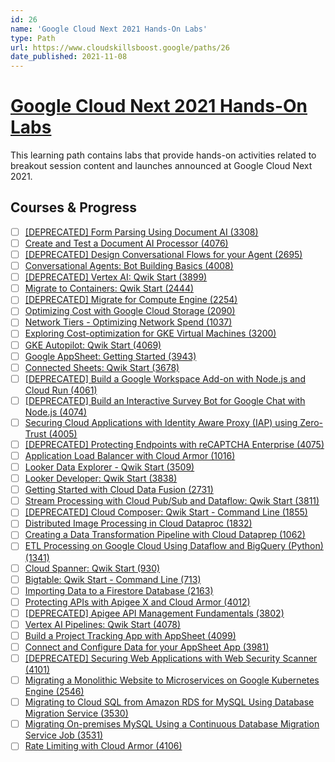 ```yaml
---
id: 26
name: 'Google Cloud Next 2021 Hands-On Labs'
type: Path
url: https://www.cloudskillsboost.google/paths/26
date_published: 2021-11-08
---
```


# [Google Cloud Next 2021 Hands-On Labs](https://www.cloudskillsboost.google/paths/26)

This learning path contains labs that provide hands-on activities related to breakout session content and launches announced at Google Cloud Next 2021.

## Courses & Progress

* [ ] [[DEPRECATED] Form Parsing Using Document AI (3308)](../courses/[DEPRECATED]-Form-Parsing-Using-Document-AI.md)
* [ ] [Create and Test a Document AI Processor (4076)](../courses/Create-and-Test-a-Document-AI-Processor.md)
* [ ] [[DEPRECATED] Design Conversational Flows for your Agent (2695)](../courses/[DEPRECATED]-Design-Conversational-Flows-for-your-Agent.md)
* [ ] [Conversational Agents: Bot Building Basics (4008)](../courses/Conversational-Agents-Bot-Building-Basics.md)
* [ ] [[DEPRECATED] Vertex AI: Qwik Start (3899)](../courses/[DEPRECATED]-Vertex-AI-Qwik-Start.md)
* [ ] [Migrate to Containers: Qwik Start (2444)](../courses/Migrate-to-Containers-Qwik-Start.md)
* [ ] [[DEPRECATED] Migrate for Compute Engine (2254)](../courses/[DEPRECATED]-Migrate-for-Compute-Engine.md)
* [ ] [Optimizing Cost with Google Cloud Storage (2090)](../courses/Optimizing-Cost-with-Google-Cloud-Storage.md)
* [ ] [Network Tiers - Optimizing Network Spend (1037)](../courses/Network-Tiers-Optimizing-Network-Spend.md)
* [ ] [Exploring Cost-optimization for GKE Virtual Machines (3200)](../courses/Exploring-Cost-optimization-for-GKE-Virtual-Machines.md)
* [ ] [GKE Autopilot: Qwik Start (4069)](../courses/GKE-Autopilot-Qwik-Start.md)
* [ ] [Google AppSheet: Getting Started (3943)](../courses/Google-AppSheet-Getting-Started.md)
* [ ] [Connected Sheets: Qwik Start (3678)](../courses/Connected-Sheets-Qwik-Start.md)
* [ ] [[DEPRECATED] Build a Google Workspace Add-on with Node.js and Cloud Run (4061)](../courses/[DEPRECATED]-Build-a-Google-Workspace-Add-on-with-Node.js-and-Cloud-Run.md)
* [ ] [[DEPRECATED] Build an Interactive Survey Bot for Google Chat with Node.js (4074)](../courses/[DEPRECATED]-Build-an-Interactive-Survey-Bot-for-Google-Chat-with-Node.js.md)
* [ ] [Securing Cloud Applications with Identity Aware Proxy (IAP) using Zero-Trust (4005)](../courses/Securing-Cloud-Applications-with-Identity-Aware-Proxy-(IAP)-using-Zero-Trust.md)
* [ ] [[DEPRECATED] Protecting Endpoints with reCAPTCHA Enterprise (4075)](../courses/[DEPRECATED]-Protecting-Endpoints-with-reCAPTCHA-Enterprise.md)
* [ ] [Application Load Balancer with Cloud Armor (1016)](../courses/Application-Load-Balancer-with-Cloud-Armor.md)
* [ ] [Looker Data Explorer - Qwik Start (3509)](../courses/Looker-Data-Explorer-Qwik-Start.md)
* [ ] [Looker Developer: Qwik Start (3838)](../courses/Looker-Developer-Qwik-Start.md)
* [ ] [Getting Started with Cloud Data Fusion (2731)](../courses/Getting-Started-with-Cloud-Data-Fusion.md)
* [ ] [Stream Processing with Cloud Pub/Sub and Dataflow: Qwik Start (3811)](../courses/Stream-Processing-with-Cloud-Pub-Sub-and-Dataflow-Qwik-Start.md)
* [ ] [[DEPRECATED] Cloud Composer: Qwik Start - Command Line (1855)](../courses/[DEPRECATED]-Cloud-Composer-Qwik-Start-Command-Line.md)
* [ ] [Distributed Image Processing in Cloud Dataproc (1832)](../courses/Distributed-Image-Processing-in-Cloud-Dataproc.md)
* [ ] [Creating a Data Transformation Pipeline with Cloud Dataprep (1062)](../courses/Creating-a-Data-Transformation-Pipeline-with-Cloud-Dataprep.md)
* [ ] [ETL Processing on Google Cloud Using Dataflow and BigQuery (Python) (1341)](../courses/ETL-Processing-on-Google-Cloud-Using-Dataflow-and-BigQuery-(Python).md)
* [ ] [Cloud Spanner: Qwik Start (930)](../courses/Cloud-Spanner-Qwik-Start.md)
* [ ] [Bigtable: Qwik Start - Command Line (713)](../courses/Bigtable-Qwik-Start-Command-Line.md)
* [ ] [Importing Data to a Firestore Database (2163)](../courses/Importing-Data-to-a-Firestore-Database.md)
* [ ] [Protecting APIs with Apigee X and Cloud Armor (4012)](../courses/Protecting-APIs-with-Apigee-X-and-Cloud-Armor.md)
* [ ] [[DEPRECATED] Apigee API Management Fundamentals (3802)](../courses/[DEPRECATED]-Apigee-API-Management-Fundamentals.md)
* [ ] [Vertex AI Pipelines: Qwik Start (4078)](../courses/Vertex-AI-Pipelines-Qwik-Start.md)
* [ ] [Build a Project Tracking App with AppSheet (4099)](../courses/Build-a-Project-Tracking-App-with-AppSheet.md)
* [ ] [Connect and Configure Data for your AppSheet App (3981)](../courses/Connect-and-Configure-Data-for-your-AppSheet-App.md)
* [ ] [[DEPRECATED] Securing Web Applications with Web Security Scanner (4101)](../courses/[DEPRECATED]-Securing-Web-Applications-with-Web-Security-Scanner.md)
* [ ] [Migrating a Monolithic Website to Microservices on Google Kubernetes Engine (2546)](../courses/Migrating-a-Monolithic-Website-to-Microservices-on-Google-Kubernetes-Engine.md)
* [ ] [Migrating to Cloud SQL from Amazon RDS for MySQL Using Database Migration Service (3530)](../courses/Migrating-to-Cloud-SQL-from-Amazon-RDS-for-MySQL-Using-Database-Migration-Service.md)
* [ ] [Migrating On-premises MySQL Using a Continuous Database Migration Service Job (3531)](../courses/Migrating-On-premises-MySQL-Using-a-Continuous-Database-Migration-Service-Job.md)
* [ ] [Rate Limiting with Cloud Armor (4106)](../courses/Rate-Limiting-with-Cloud-Armor.md)
